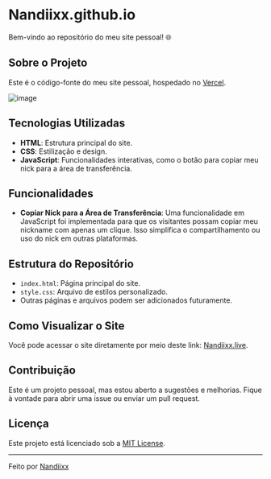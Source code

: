 # Nandiixx.github.io

Bem-vindo ao repositório do meu site pessoal! 🌐

## Sobre o Projeto 

Este é o código-fonte do meu site pessoal, hospedado no [Vercel](https://vercel.com/home). 

![image](https://github.com/user-attachments/assets/11ccf34c-8f1d-4886-931e-8d9cfe0efe62)

## Tecnologias Utilizadas

- **HTML**: Estrutura principal do site.
- **CSS**: Estilização e design.
- **JavaScript**: Funcionalidades interativas, como o botão para copiar meu nick para a área de transferência.

## Funcionalidades

- **Copiar Nick para a Área de Transferência**: 
  Uma funcionalidade em JavaScript foi implementada para que os visitantes possam copiar meu nickname com apenas um clique. Isso simplifica o compartilhamento ou uso do nick em outras plataformas.

## Estrutura do Repositório

- `index.html`: Página principal do site.
- `style.css`: Arquivo de estilos personalizado.
- Outras páginas e arquivos podem ser adicionados futuramente.

## Como Visualizar o Site

Você pode acessar o site diretamente por meio deste link: [Nandiixx.live](https://www.nandiixx.live).

## Contribuição

Este é um projeto pessoal, mas estou aberto a sugestões e melhorias. Fique à vontade para abrir uma issue ou enviar um pull request.

## Licença

Este projeto está licenciado sob a [MIT License](LICENSE).

---

Feito por [Nandiixx](https://github.com/Nandiixx)
